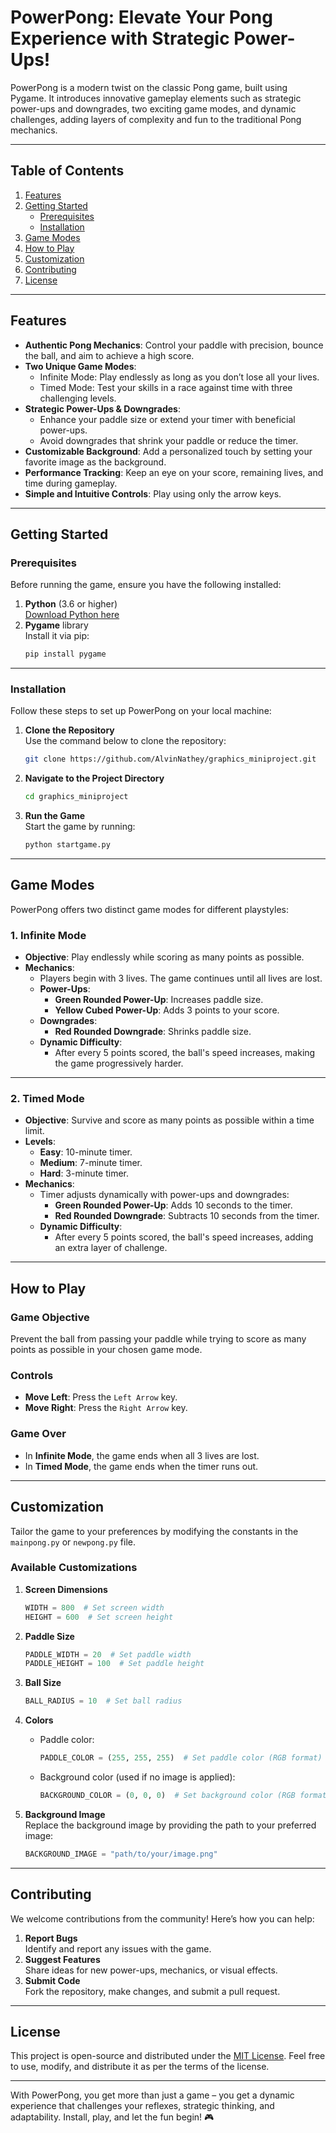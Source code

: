 # **PowerPong: Elevate Your Pong Experience with Strategic Power-Ups!**

PowerPong is a modern twist on the classic Pong game, built using Pygame. It introduces innovative gameplay elements such as strategic power-ups and downgrades, two exciting game modes, and dynamic challenges, adding layers of complexity and fun to the traditional Pong mechanics.

---

## **Table of Contents**
1. [Features](#features)  
2. [Getting Started](#getting-started)  
   - [Prerequisites](#prerequisites)  
   - [Installation](#installation)  
3. [Game Modes](#game-modes)  
4. [How to Play](#how-to-play)  
5. [Customization](#customization)  
6. [Contributing](#contributing)  
7. [License](#license)

---

## **Features**
- **Authentic Pong Mechanics**: Control your paddle with precision, bounce the ball, and aim to achieve a high score.
- **Two Unique Game Modes**:  
  - Infinite Mode: Play endlessly as long as you don’t lose all your lives.  
  - Timed Mode: Test your skills in a race against time with three challenging levels.
- **Strategic Power-Ups & Downgrades**:  
  - Enhance your paddle size or extend your timer with beneficial power-ups.  
  - Avoid downgrades that shrink your paddle or reduce the timer.
- **Customizable Background**: Add a personalized touch by setting your favorite image as the background.
- **Performance Tracking**: Keep an eye on your score, remaining lives, and time during gameplay.
- **Simple and Intuitive Controls**: Play using only the arrow keys.

---

## **Getting Started**

### **Prerequisites**
Before running the game, ensure you have the following installed:
1. **Python** (3.6 or higher)  
   [Download Python here](https://www.python.org/downloads/)
2. **Pygame** library  
   Install it via pip:
   ```bash
   pip install pygame
   ```

---

### **Installation**
Follow these steps to set up PowerPong on your local machine:

1. **Clone the Repository**  
   Use the command below to clone the repository:
   ```bash
   git clone https://github.com/AlvinNathey/graphics_miniproject.git
   ```

2. **Navigate to the Project Directory**
   ```bash
   cd graphics_miniproject
   ```

3. **Run the Game**  
   Start the game by running:
   ```bash
   python startgame.py
   ```

---

## **Game Modes**

PowerPong offers two distinct game modes for different playstyles:

### **1. Infinite Mode**  
- **Objective**: Play endlessly while scoring as many points as possible.  
- **Mechanics**:  
  - Players begin with 3 lives. The game continues until all lives are lost.  
  - **Power-Ups**:  
    - **Green Rounded Power-Up**: Increases paddle size.  
    - **Yellow Cubed Power-Up**: Adds 3 points to your score.  
  - **Downgrades**:  
    - **Red Rounded Downgrade**: Shrinks paddle size.  
  - **Dynamic Difficulty**:  
    - After every 5 points scored, the ball's speed increases, making the game progressively harder.

---

### **2. Timed Mode**  
- **Objective**: Survive and score as many points as possible within a time limit.  
- **Levels**:  
  - **Easy**: 10-minute timer.  
  - **Medium**: 7-minute timer.  
  - **Hard**: 3-minute timer.  
- **Mechanics**:  
  - Timer adjusts dynamically with power-ups and downgrades:  
    - **Green Rounded Power-Up**: Adds 10 seconds to the timer.  
    - **Red Rounded Downgrade**: Subtracts 10 seconds from the timer.  
  - **Dynamic Difficulty**:  
    - After every 5 points scored, the ball's speed increases, adding an extra layer of challenge.  

---

## **How to Play**

### **Game Objective**  
Prevent the ball from passing your paddle while trying to score as many points as possible in your chosen game mode.

### **Controls**  
- **Move Left**: Press the `Left Arrow` key.  
- **Move Right**: Press the `Right Arrow` key.

### **Game Over**  
- In **Infinite Mode**, the game ends when all 3 lives are lost.  
- In **Timed Mode**, the game ends when the timer runs out.

---

## **Customization**

Tailor the game to your preferences by modifying the constants in the `mainpong.py` or `newpong.py` file.

### **Available Customizations**
1. **Screen Dimensions**
   ```python
   WIDTH = 800  # Set screen width
   HEIGHT = 600  # Set screen height
   ```

2. **Paddle Size**
   ```python
   PADDLE_WIDTH = 20  # Set paddle width
   PADDLE_HEIGHT = 100  # Set paddle height
   ```

3. **Ball Size**
   ```python
   BALL_RADIUS = 10  # Set ball radius
   ```

4. **Colors**
   - Paddle color:
     ```python
     PADDLE_COLOR = (255, 255, 255)  # Set paddle color (RGB format)
     ```
   - Background color (used if no image is applied):
     ```python
     BACKGROUND_COLOR = (0, 0, 0)  # Set background color (RGB format)
     ```

5. **Background Image**  
   Replace the background image by providing the path to your preferred image:
   ```python
   BACKGROUND_IMAGE = "path/to/your/image.png"
   ```

---

## **Contributing**

We welcome contributions from the community! Here’s how you can help:
1. **Report Bugs**  
   Identify and report any issues with the game.  
2. **Suggest Features**  
   Share ideas for new power-ups, mechanics, or visual effects.  
3. **Submit Code**  
   Fork the repository, make changes, and submit a pull request.

---

## **License**

This project is open-source and distributed under the [MIT License](LICENSE). Feel free to use, modify, and distribute it as per the terms of the license.

---

With PowerPong, you get more than just a game – you get a dynamic experience that challenges your reflexes, strategic thinking, and adaptability. Install, play, and let the fun begin! 🎮